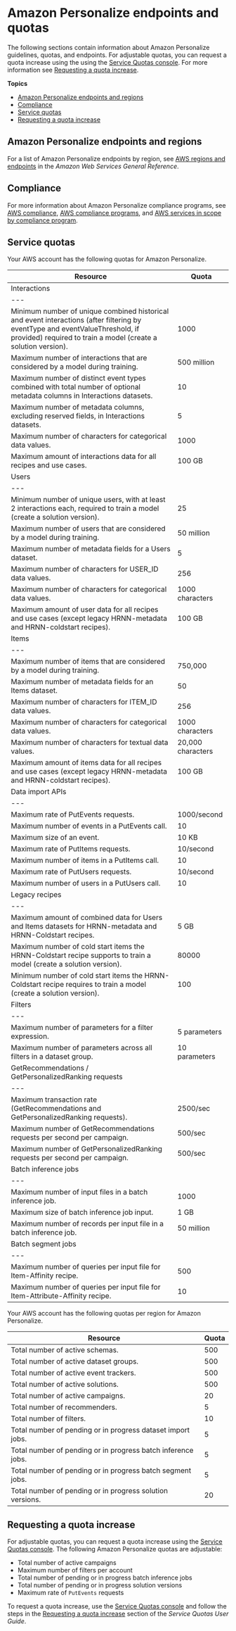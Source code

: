 # Amazon Personalize endpoints and quotas<a name="limits"></a>

The following sections contain information about Amazon Personalize guidelines, quotas, and endpoints\. For adjustable quotas, you can request a quota increase using the using the [Service Quotas console](https://console.aws.amazon.com/servicequotas/)\. For more information see [Requesting a quota increase](#requesting-limit-increase)\. 

**Topics**
+ [Amazon Personalize endpoints and regions](#regions)
+ [Compliance](#compliance)
+ [Service quotas](#limits-table)
+ [Requesting a quota increase](#requesting-limit-increase)

## Amazon Personalize endpoints and regions<a name="regions"></a>

For a list of Amazon Personalize endpoints by region, see [AWS regions and endpoints](https://docs.aws.amazon.com/general/latest/gr/personalize.html) in the *Amazon Web Services General Reference*\.

## Compliance<a name="compliance"></a>

For more information about Amazon Personalize compliance programs, see [AWS compliance](https://aws.amazon.com/compliance/), [AWS compliance programs](https://aws.amazon.com/compliance/programs/), and [AWS services in scope by compliance program](https://aws.amazon.com/compliance/services-in-scope)\.

## Service quotas<a name="limits-table"></a>

Your AWS account has the following quotas for Amazon Personalize\.


| Resource | Quota | 
| --- |--- |
| Interactions | 
| --- |
| Minimum number of unique combined historical and event interactions \(after filtering by eventType and eventValueThreshold, if provided\) required to train a model \(create a solution version\)\. | 1000 | 
| Maximum number of interactions that are considered by a model during training\. | 500 million | 
| Maximum number of distinct event types combined with total number of optional metadata columns in Interactions datasets\. | 10 | 
| Maximum number of metadata columns, excluding reserved fields, in Interactions datasets\. | 5 | 
| Maximum number of characters for categorical data values\. | 1000 | 
| Maximum amount of interactions data for all recipes and use cases\. | 100 GB | 
| Users | 
| --- |
| Minimum number of unique users, with at least 2 interactions each, required to train a model \(create a solution version\)\. | 25 | 
| Maximum number of users that are considered by a model during training\. | 50 million | 
| Maximum number of metadata fields for a Users dataset\. | 5 | 
| Maximum number of characters for USER\_ID data values\. | 256 | 
| Maximum number of characters for categorical data values\. | 1000 characters | 
| Maximum amount of user data for all recipes and use cases \(except legacy HRNN\-metadata and HRNN\-coldstart recipes\)\. | 100 GB | 
| Items | 
| --- |
| Maximum number of items that are considered by a model during training\. | 750,000 | 
| Maximum number of metadata fields for an Items dataset\. | 50 | 
| Maximum number of characters for ITEM\_ID data values\. | 256 | 
| Maximum number of characters for categorical data values\. | 1000 characters | 
| Maximum number of characters for textual data values\. | 20,000 characters | 
| Maximum amount of items data for all recipes and use cases \(except legacy HRNN\-metadata and HRNN\-coldstart recipes\)\. | 100 GB | 
| Data import APIs | 
| --- |
| Maximum rate of PutEvents requests\. | 1000/second | 
| Maximum number of events in a PutEvents call\. | 10 | 
| Maximum size of an event\. | 10 KB | 
| Maximum rate of PutItems requests\. | 10/second | 
| Maximum number of items in a PutItems call\. | 10 | 
| Maximum rate of PutUsers requests\. | 10/second | 
| Maximum number of users in a PutUsers call\. | 10 | 
| Legacy recipes | 
| --- |
| Maximum amount of combined data for Users and Items datasets for HRNN\-metadata and HRNN\-Coldstart recipes\. | 5 GB | 
| Maximum number of cold start items the HRNN\-Coldstart recipe supports to train a model \(create a solution version\)\. | 80000 | 
| Minimum number of cold start items the HRNN\-Coldstart recipe requires to train a model \(create a solution version\)\. | 100 | 
| Filters | 
| --- |
| Maximum number of parameters for a filter expression\. | 5 parameters | 
| Maximum number of parameters across all filters in a dataset group\. | 10 parameters | 
| GetRecommendations / GetPersonalizedRanking requests | 
| --- |
| Maximum transaction rate \(GetRecommendations and GetPersonalizedRanking requests\)\. | 2500/sec | 
| Maximum number of GetRecommendations requests per second per campaign\. | 500/sec | 
| Maximum number of GetPersonalizedRanking requests per second per campaign\. | 500/sec | 
| Batch inference jobs | 
| --- |
| Maximum number of input files in a batch inference job\. | 1000 | 
| Maximum size of batch inference job input\. | 1 GB | 
| Maximum number of records per input file in a batch inference job\. | 50 million | 
| Batch segment jobs | 
| --- |
| Maximum number of queries per input file for Item\-Affinity recipe\. | 500 | 
| Maximum number of queries per input file for Item\-Attribute\-Affinity recipe\. | 10 | 

Your AWS account has the following quotas per region for Amazon Personalize\.


| Resource | Quota | 
| --- | --- | 
| Total number of active schemas\. | 500 | 
| Total number of active dataset groups\. | 500 | 
| Total number of active event trackers\. | 500 | 
| Total number of active solutions\. | 500 | 
| Total number of active campaigns\. | 20 | 
| Total number of recommenders\. | 5 | 
| Total number of filters\. | 10 | 
| Total number of pending or in progress dataset import jobs\. | 5 | 
| Total number of pending or in progress batch inference jobs\. | 5 | 
| Total number of pending or in progress batch segment jobs\. | 5 | 
| Total number of pending or in progress solution versions\. | 20 | 

## Requesting a quota increase<a name="requesting-limit-increase"></a>

 For adjustable quotas, you can request a quota increase using the [Service Quotas console](https://console.aws.amazon.com/servicequotas/)\. The following Amazon Personalize quotas are adjustable: 
+  Total number of active campaigns 
+  Maximum number of filters per account 
+  Total number of pending or in progress batch inference jobs 
+  Total number of pending or in progress solution versions 
+  Maximum rate of `PutEvents` requests 

 To request a quota increase, use the [Service Quotas console](https://console.aws.amazon.com/servicequotas/) and follow the steps in the [Requesting a quota increase](https://docs.aws.amazon.com/servicequotas/latest/userguide/request-quota-increase.html) section of the *Service Quotas User Guide*\. 